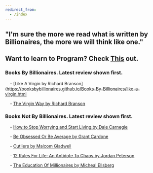 ```yaml
---
redirect_from:
  - /index
---
```


## "I'm sure the more we read what is written by Billionaires, the more we will think like one."

## Want to learn to Program? Check [This](https://www.youtube.com/channel/UCwqGN-vQb6eGs1IUVP1Czow) out.

### Books By Billionaires. Latest review shown first.

&nbsp;&nbsp;&nbsp;&nbsp;- [Like A Virgin by Richard Branson](https://booksbybillionaires.github.io/Books-By-Billionaires/like-a-virgin.html

&nbsp;&nbsp;&nbsp;&nbsp;- [The Virgin Way by Richard Branson](https://booksbybillionaires.github.io/Books-By-Billionaires/the-virgin-way.html
)

### Books Not By Billionaires. Latest review shown first.

&nbsp;&nbsp;&nbsp;&nbsp;- [How to Stop Worrying and Start Living by Dale Carnegie](https://booksbybillionaires.github.io/Books-By-Billionaires/how-to-stop-worrying-and-start-living.html)

&nbsp;&nbsp;&nbsp;&nbsp;- [Be Obsessed Or Be Average by Grant Cardone](https://booksbybillionaires.github.io/Books-By-Billionaires/be-obsessed-or-be-average.html)

&nbsp;&nbsp;&nbsp;&nbsp;- [Outliers by Malcom Gladwell](https://booksbybillionaires.github.io/Books-By-Billionaires/outliers.html)

&nbsp;&nbsp;&nbsp;&nbsp;- [12 Rules For Life: An Antidote To Chaos by Jordan Peterson](https://booksbybillionaires.github.io/Books-By-Billionaires/twelve-rules-for-life.html)

&nbsp;&nbsp;&nbsp;&nbsp;- [The Education Of Millionaires by Micheal Ellsberg](https://booksbybillionaires.github.io/Books-By-Billionaires/the-education-of-millionaires.html)
 
